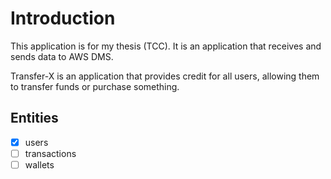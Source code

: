 # Introduction
<p>This application is for my thesis (TCC). It is an application that receives and sends data to AWS DMS.
</p>

<p>
Transfer-X is an application that provides credit for all users, allowing them to transfer funds or purchase something.
</p>

## Entities

- [x] users
- [ ] transactions
- [ ] wallets